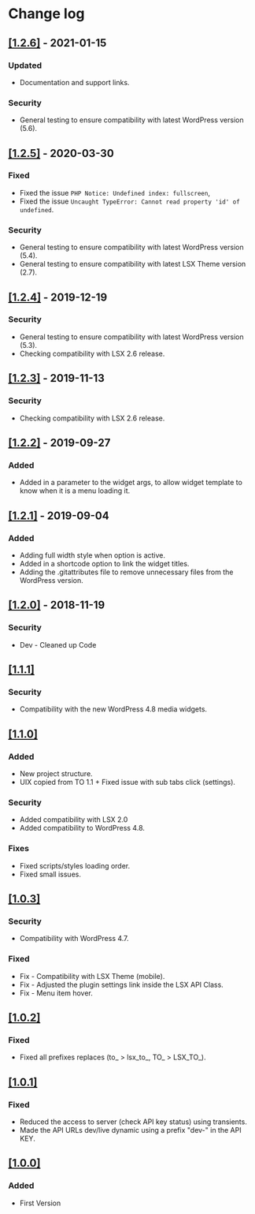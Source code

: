 # Change log

## [[1.2.6]](https://github.com/lightspeeddevelopment/lsx-mega-menus/releases/tag/1.2.6) - 2021-01-15

### Updated
- Documentation and support links.

### Security
- General testing to ensure compatibility with latest WordPress version (5.6).

## [[1.2.5]](https://github.com/lightspeeddevelopment/lsx-mega-menus/releases/tag/1.2.5) - 2020-03-30

### Fixed
- Fixed the issue `PHP Notice: Undefined index: fullscreen`,
- Fixed the issue `Uncaught TypeError: Cannot read property 'id' of undefined`.

### Security
- General testing to ensure compatibility with latest WordPress version (5.4).
- General testing to ensure compatibility with latest LSX Theme version (2.7).


## [[1.2.4]](https://github.com/lightspeeddevelopment/lsx-mega-menus/releases/tag/1.2.4) - 2019-12-19

### Security
- General testing to ensure compatibility with latest WordPress version (5.3).
- Checking compatibility with LSX 2.6 release.


## [[1.2.3]](https://github.com/lightspeeddevelopment/lsx-mega-menus/releases/tag/1.2.3) - 2019-11-13

### Security
- Checking compatibility with LSX 2.6 release.


## [[1.2.2]](https://github.com/lightspeeddevelopment/lsx-mega-menus/releases/tag/1.2.2) - 2019-09-27

### Added
- Added in a parameter to the widget args, to allow widget template to know when it is a menu loading it.


## [[1.2.1]](https://github.com/lightspeeddevelopment/lsx-mega-menus/releases/tag/1.2.1) - 2019-09-04

### Added
- Adding full width style when option is active.
- Added in a shortcode option to link the widget titles.
- Adding the .gitattributes file to remove unnecessary files from the WordPress version.


## [[1.2.0]](https://github.com/lightspeeddevelopment/lsx-mega-menus/releases/tag/1.2) - 2018-11-19

### Security
* Dev - Cleaned up Code


## [[1.1.1]]()

### Security
- Compatibility with the new WordPress 4.8 media widgets.


## [[1.1.0]]()

### Added
- New project structure.
- UIX copied from TO 1.1 + Fixed issue with sub tabs click (settings).

### Security
- Added compatibility with LSX 2.0
- Added compatibility to WordPress 4.8.

### Fixes 
- Fixed scripts/styles loading order.
- Fixed small issues.


## [[1.0.3]]()

### Security
- Compatibility with WordPress 4.7.

### Fixed
* Fix - Compatibility with LSX Theme (mobile).
* Fix - Adjusted the plugin settings link inside the LSX API Class.
* Fix - Menu item hover.


## [[1.0.2]]()

### Fixed
- Fixed all prefixes replaces (to_ > lsx_to_, TO_ > LSX_TO_).


## [[1.0.1]]()

### Fixed
- Reduced the access to server (check API key status) using transients.
- Made the API URLs dev/live dynamic using a prefix "dev-" in the API KEY.


## [[1.0.0]]()

### Added
- First Version
